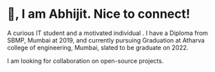 # 👋, I am Abhijit. Nice to connect!

A curious IT student and a motivated individual . I have a Diploma from SBMP, Mumbai at 2019, and currently pursuing Graduation at Atharva college of engineering, Mumbai, slated to be graduate on 2022.

I am looking for collaboration on open-source projects.
